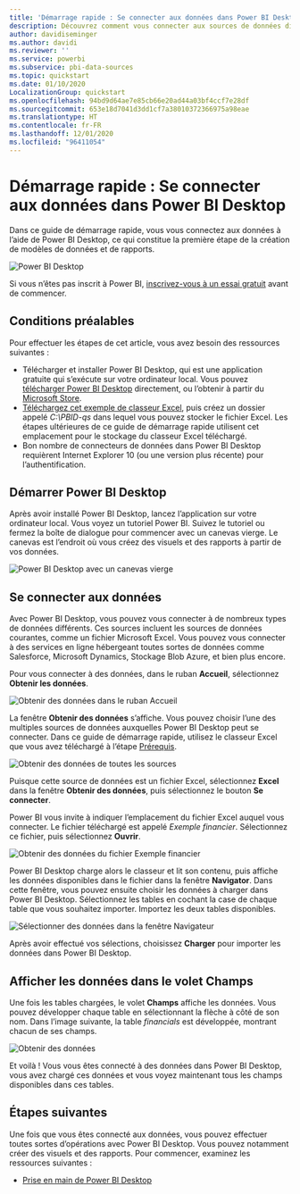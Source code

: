 ```yaml
---
title: 'Démarrage rapide : Se connecter aux données dans Power BI Desktop'
description: Découvrez comment vous connecter aux sources de données disponibles dans Power BI Desktop
author: davidiseminger
ms.author: davidi
ms.reviewer: ''
ms.service: powerbi
ms.subservice: pbi-data-sources
ms.topic: quickstart
ms.date: 01/10/2020
LocalizationGroup: quickstart
ms.openlocfilehash: 94bd9d64ae7e85cb66e20ad44a03bf4ccf7e28df
ms.sourcegitcommit: 653e18d7041d3dd1cf7a38010372366975a98eae
ms.translationtype: HT
ms.contentlocale: fr-FR
ms.lasthandoff: 12/01/2020
ms.locfileid: "96411054"
---
```

# <a name="quickstart-connect-to-data-in-power-bi-desktop"></a>Démarrage rapide : Se connecter aux données dans Power BI Desktop

Dans ce guide de démarrage rapide, vous vous connectez aux données à l’aide de Power BI Desktop, ce qui constitue la première étape de la création de modèles de données et de rapports.

![Power BI Desktop](media/desktop-what-is-desktop/what-is-desktop_01.png)

Si vous n’êtes pas inscrit à Power BI, [inscrivez-vous à un essai gratuit](https://app.powerbi.com/signupredirect?pbi_source=web) avant de commencer.

## <a name="prerequisites"></a>Conditions préalables

Pour effectuer les étapes de cet article, vous avez besoin des ressources suivantes :

* Télécharger et installer Power BI Desktop, qui est une application gratuite qui s’exécute sur votre ordinateur local. Vous pouvez [télécharger Power BI Desktop](https://powerbi.microsoft.com/desktop) directement, ou l’obtenir à partir du [Microsoft Store](https://aka.ms/pbidesktopstore).
* [Téléchargez cet exemple de classeur Excel](https://go.microsoft.com/fwlink/?LinkID=521962), puis créez un dossier appelé *C:\PBID-qs* dans lequel vous pouvez stocker le fichier Excel. Les étapes ultérieures de ce guide de démarrage rapide utilisent cet emplacement pour le stockage du classeur Excel téléchargé.
* Bon nombre de connecteurs de données dans Power BI Desktop requièrent Internet Explorer 10 (ou une version plus récente) pour l’authentification.

## <a name="launch-power-bi-desktop"></a>Démarrer Power BI Desktop

Après avoir installé Power BI Desktop, lancez l’application sur votre ordinateur local. Vous voyez un tutoriel Power BI. Suivez le tutoriel ou fermez la boîte de dialogue pour commencer avec un canevas vierge. Le canevas est l’endroit où vous créez des visuels et des rapports à partir de vos données.

![Power BI Desktop avec un canevas vierge](media/desktop-quickstart-connect-to-data/qs-connect-data_01.png)

## <a name="connect-to-data"></a>Se connecter aux données

Avec Power BI Desktop, vous pouvez vous connecter à de nombreux types de données différents. Ces sources incluent les sources de données courantes, comme un fichier Microsoft Excel. Vous pouvez vous connecter à des services en ligne hébergeant toutes sortes de données comme Salesforce, Microsoft Dynamics, Stockage Blob Azure, et bien plus encore.

Pour vous connecter à des données, dans le ruban **Accueil**, sélectionnez **Obtenir les données**.

![Obtenir des données dans le ruban Accueil](media/desktop-quickstart-connect-to-data/qs-connect-data_02.png)

La fenêtre **Obtenir des données** s’affiche. Vous pouvez choisir l’une des multiples sources de données auxquelles Power BI Desktop peut se connecter. Dans ce guide de démarrage rapide, utilisez le classeur Excel que vous avez téléchargé à l’étape [Prérequis](#prerequisites).

![Obtenir des données de toutes les sources](media/desktop-quickstart-connect-to-data/qs-connect-data_03.png)

Puisque cette source de données est un fichier Excel, sélectionnez **Excel** dans la fenêtre **Obtenir des données**, puis sélectionnez le bouton **Se connecter**.

Power BI vous invite à indiquer l’emplacement du fichier Excel auquel vous connecter. Le fichier téléchargé est appelé *Exemple financier*. Sélectionnez ce fichier, puis sélectionnez **Ouvrir**.

![Obtenir des données du fichier Exemple financier](media/desktop-quickstart-connect-to-data/qs-connect-data_04.png)

Power BI Desktop charge alors le classeur et lit son contenu, puis affiche les données disponibles dans le fichier dans la fenêtre **Navigator**. Dans cette fenêtre, vous pouvez ensuite choisir les données à charger dans Power BI Desktop. Sélectionnez les tables en cochant la case de chaque table que vous souhaitez importer. Importez les deux tables disponibles.

![Sélectionner des données dans la fenêtre Navigateur](media/desktop-quickstart-connect-to-data/qs-connect-data_05.png)

Après avoir effectué vos sélections, choisissez **Charger** pour importer les données dans Power BI Desktop.

## <a name="view-data-in-the-fields-pane"></a>Afficher les données dans le volet Champs

Une fois les tables chargées, le volet **Champs** affiche les données. Vous pouvez développer chaque table en sélectionnant la flèche à côté de son nom. Dans l’image suivante, la table *financials* est développée, montrant chacun de ses champs.

![Obtenir des données](media/desktop-quickstart-connect-to-data/qs-connect-data_06.png)

Et voilà ! Vous vous êtes connecté à des données dans Power BI Desktop, vous avez chargé ces données et vous voyez maintenant tous les champs disponibles dans ces tables.

## <a name="next-steps"></a>Étapes suivantes

Une fois que vous êtes connecté aux données, vous pouvez effectuer toutes sortes d’opérations avec Power BI Desktop. Vous pouvez notamment créer des visuels et des rapports. Pour commencer, examinez les ressources suivantes :

* [Prise en main de Power BI Desktop](../fundamentals/desktop-getting-started.md)
